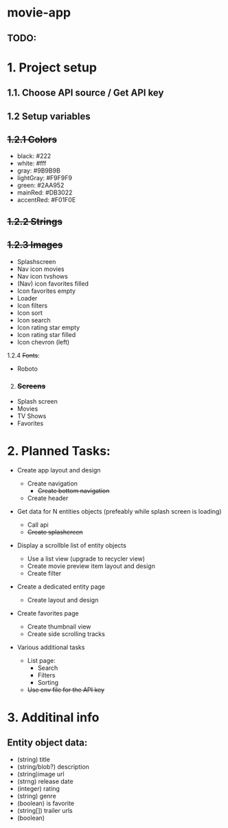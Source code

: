 # movie-app

## TODO:

# 1. __Project setup__

## 1.1. Choose API source / Get API key

## 1.2 Setup variables

## ~~1.2.1 Colors~~
- black: #222
- white: #fff
- gray: #9B9B9B
- lightGray: #F9F9F9
- green: #2AA952
- mainRed: #DB3022
- accentRed: #F01F0E

## ~~1.2.2 Strings~~

## ~~1.2.3 Images~~
- Splashscreen
- Nav icon movies
- Nav icon tvshows
- (Nav) icon favorites filled
- Icon favorites empty
- Loader
- Icon filters
- Icon sort
- Icon search
- Icon rating star empty
- Icon rating star filled
- Icon chevron (left)

1.2.4 ~~Fonts~~:
- Roboto

2. ### ~~__Screens__~~
- Splash screen
- Movies
- TV Shows
- Favorites

# 2. Planned Tasks:
- Create app layout and design
	- Create navigation
		- ~~Create bottom navigation~~ 
	- Create header

- Get data for N entities objects (prefeably while splash screen is loading)
	- Call api
	- ~~Create splashcreen~~

- Display a scrollble list of entity objects
	- Use a list view (upgrade to recycler view)
	- Create movie preview item layout and design
	- Create filter

- Create a dedicated entity page
	- Create layout and design

- Create favorites page
	- Create thumbnail view
	- Create side scrolling tracks

- Various additional tasks
	- List page:
		- Search
		- Filters
		- Sorting
	- ~~Use env file for the API key~~

# 3. Additinal info


## Entity object data:
- (string) title
- (string/blob?) description
- (string)image url
- (strng) release date
- (integer) rating
- (string) genre
- (boolean) is favorite
- (string[]) trailer urls
- (boolean) 
